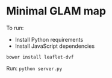 # Minimal GLAM map

To run:
 - Install Python requirements
 - Install JavaScript dependencies


```
bower install leaflet-dvf

```

Run:
```python server.py```
